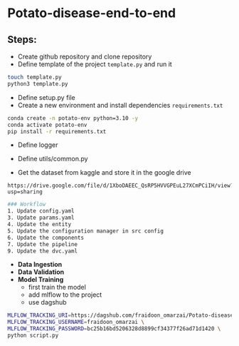 # Potato-disease-end-to-end

## Steps:
* Create github repository and clone repository
* Define template of the project `template.py` and run it
```bash
touch template.py
python3 template.py
```
* Define setup.py file
* Create a new environment and install dependencies `requirements.txt`
```bash
conda create -n potato-env python=3.10 -y
conda activate potato-env
pip install -r requirements.txt
```
* Define logger
* Define utils/common.py

* Get the dataset from kaggle and store it in the google drive
```
https://drive.google.com/file/d/1XboDAEEC_QsRP5HVVGPEuL27XCmPCiIH/view?usp=sharing
```


```bash
### Workflow
1. Update config.yaml
3. Update params.yaml
4. Update the entity
5. Update the configuration manager in src config
6. Update the components
7. Update the pipeline
9. Update the dvc.yaml
```

* **Data Ingestion**
* **Data Validation**
* **Model Training**
    * first train the model 
    * add mlflow to the project
    * use dagshub
```bash
MLFLOW_TRACKING_URI=https://dagshub.com/fraidoon_omarzai/Potato-disease-end-to-end.mlflow \
MLFLOW_TRACKING_USERNAME=fraidoon_omarzai \
MLFLOW_TRACKING_PASSWORD=bc25b16bd5206328d8899cf34377f26ad71d1420 \
python script.py
```